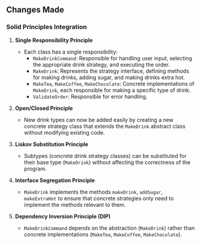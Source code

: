 ## Changes Made

### Solid Principles Integration

1. **Single Responsibility Principle**
   - Each class has a single responsibility:
     - `MakeDrinkCommand`: Responsible for handling user input, selecting the appropriate drink strategy, and executing the order.
     - `MakeDrink`: Represents the strategy interface, defining methods for making drinks, adding sugar, and making drinks extra hot.
     - `MakeTea`, `MakeCoffee`, `MakeChocolate`: Concrete implementations of `MakeDrink`, each responsible for making a specific type of drink.
     - `ValidateOrder`: Responsible for error handling.

2. **Open/Closed Principle**
     - New drink types can now be added easily by creating a new concrete strategy class that extends the `MakeDrink` abstract class without modifying existing code.

3. **Liskov Substitution Principle**
   - Subtypes (concrete drink strategy classes) can be substituted for their base type (`MakeDrink`) without affecting the correctness of the program.

4. **Interface Segregation Principle**
   - `MakeDrink` implements the methods `makeDrink`, `addSugar`, `makeExtraHot` to ensure that concrete strategies only need to implement the methods relevant to them.

5. **Dependency Inversion Principle (DIP)**
     - `MakeDrinkCommand` depends on the abstraction (`MakeDrink`) rather than concrete implementations (`MakeTea`, `MakeCoffee`, `MakeChocolate`).
